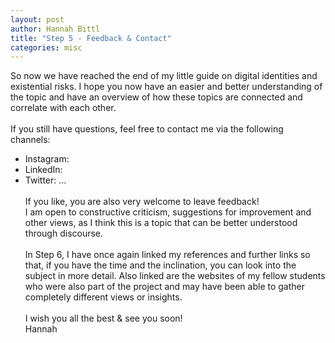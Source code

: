 ```yaml
---
layout: post
author: Hannah Bittl
title: "Step 5 - Feedback & Contact"
categories: misc
---
```

So now we have reached the end of my little guide on digital identities and existential risks. I hope you now have an easier and better understanding of the topic and have an overview of how these topics are connected and correlate with each other. 
<br><br>
If you still have questions, feel free to contact me via the following channels:
-	Instagram:
-	LinkedIn:
-	Twitter: ... <a/>
<br><br> 
If you like, you are also very welcome to leave feedback! <br>
I am open to constructive criticism, suggestions for improvement and other views, as I think this is a topic that can be better understood through discourse.
<br><br>
In Step 6, I have once again linked my references and further links so that, if you have the time and the inclination, you can look into the subject in more detail. Also linked are the websites of my fellow students who were also part of the project and may have been able to gather completely different views or insights.
<br><br>
I wish you all the best & see you soon! <br>
Hannah


